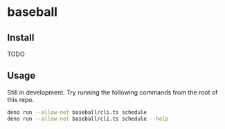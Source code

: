# baseball

## Install

TODO

## Usage

Still in development. Try running the following commands from the root of this repo.

```bash
deno run --allow-net baseball/cli.ts schedule
deno run --allow-net baseball/cli.ts schedule --help
```

